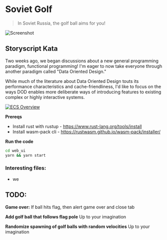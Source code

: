 # Soviet Golf

> In Soviet Russia, the golf ball aims for you! 

![Screenshot](readme-images/golf.png)

## Storyscript Kata

Two weeks ago, we began discussions about a new general programming paradigm, functional programming! I'm eager to now take everyone through another paradigm called "Data Oriented Design."

While much of the literature about Data Oriented Design touts its performance characteristics and cache-friendliness, I'd like to focus on the ways DOD enables more deliberate ways of introducing features to existing complex or highly interactive systems.

[![ECS Overview](readme-images/overview-thumbnail.png)](https://youtu.be/2rW7ALyHaas)


**Prereqs**

 * Install rust with rustup - https://www.rust-lang.org/tools/install
 * Install wasm-pack cli - https://rustwasm.github.io/wasm-pack/installer/

**Run the code**

```sh
cd web_ui
yarn && yarn start
```

### Interesting files:

 - we

## TODO:

**Game over:**
If ball hits flag, then alert game over and close tab



**Add golf ball that follows flag pole**
Up to your imagination


**Randomize spawning of golf balls with random velocities**
Up to your imagination

